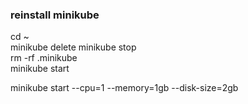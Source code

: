 ### reinstall minikube
cd ~  
minikube delete
minikube stop  
rm -rf .minikube  
minikube start  

minikube start --cpu=1 --memory=1gb --disk-size=2gb
